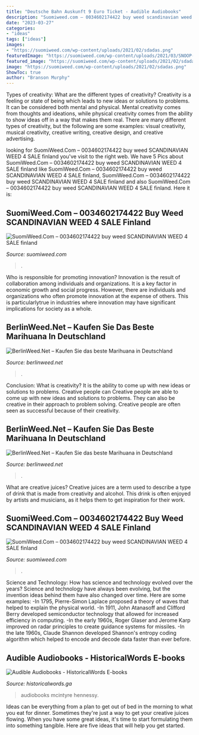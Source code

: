 ```yaml
---
title: "Deutsche Bahn Auskunft 9 Euro Ticket - Audible Audiobooks"
description: "Suomiweed.com – 0034602174422 buy weed scandinavian weed 4 sale finland"
date: "2023-03-27"
categories:
- "ideas"
tags: ["ideas"]
images:
- "https://suomiweed.com/wp-content/uploads/2021/02/sdadas.png"
featuredImage: "https://suomiweed.com/wp-content/uploads/2021/03/SNOOP-DOG.jpg"
featured_image: "https://suomiweed.com/wp-content/uploads/2021/02/sdadas.png"
image: "https://suomiweed.com/wp-content/uploads/2021/02/sdadas.png"
ShowToc: true
author: "Branson Murphy"
---
```



Types of creativity: What are the different types of creativity?
Creativity is a feeling or state of being which leads to new ideas or solutions to problems. It can be considered both mental and physical. Mental creativity comes from thoughts and ideations, while physical creativity comes from the ability to show ideas off in a way that makes them real. There are many different types of creativity, but the following are some examples: visual creativity, musical creativity, creative writing, creative design, and creative advertising.

	

		
looking for SuomiWeed.Com – 0034602174422 buy weed SCANDINAVIAN WEED 4 SALE finland you've visit to the right web. We have 5 Pics about SuomiWeed.Com – 0034602174422 buy weed SCANDINAVIAN WEED 4 SALE finland like SuomiWeed.Com – 0034602174422 buy weed SCANDINAVIAN WEED 4 SALE finland, SuomiWeed.Com – 0034602174422 buy weed SCANDINAVIAN WEED 4 SALE finland and also SuomiWeed.Com – 0034602174422 buy weed SCANDINAVIAN WEED 4 SALE finland. Here it is:
		
    
## SuomiWeed.Com – 0034602174422 Buy Weed SCANDINAVIAN WEED 4 SALE Finland

<img loading=lazy src="https://suomiweed.com/wp-content/uploads/2021/03/SNOOP-DOG.jpg" onerror="this.onerror=null;this.src='https://tse3.mm.bing.net/th?id=OIP.axqghW3HHwqPZwvN_VwtbgHaEK&amp;pid=15.1';" alt="SuomiWeed.Com – 0034602174422 buy weed SCANDINAVIAN WEED 4 SALE finland">

_Source: suomiweed.com_

>. 

	

Who is responsible for promoting innovation?
Innovation is the result of collaboration among individuals and organizations. It is a key factor in economic growth and social progress. However, there are individuals and organizations who often promote innovation at the expense of others. This is particularlytrue in industries where innovation may have significant implications for society as a whole.

    
## BerlinWeed.Net – Kaufen Sie Das Beste Marihuana In Deutschland

<img loading=lazy src="http://comprarmarihuanamadrid.es/wp-content/uploads/2021/01/Diseno-sin-titulo-87.jpg" onerror="this.onerror=null;this.src='https://tse3.mm.bing.net/th?id=OIP.hCocI8a6H7aGBVEWtJY1OgAAAA&amp;pid=15.1';" alt="BerlinWeed.Net – Kaufen Sie das beste Marihuana in Deutschland">

_Source: berlinweed.net_

>. 

	

Conclusion: What is creativity? It is the ability to come up with new ideas or solutions to problems. Creative people can
Creative people are able to come up with new ideas and solutions to problems. They can also be creative in their approach to problem solving. Creative people are often seen as successful because of their creativity.

    
## BerlinWeed.Net – Kaufen Sie Das Beste Marihuana In Deutschland

<img loading=lazy src="http://comprarmarihuanamadrid.es/wp-content/uploads/2021/01/Diseno-sin-titulo-96.jpg" onerror="this.onerror=null;this.src='https://tse3.mm.bing.net/th?id=OIP.kDlS9KH9Y9EbNP9A4TwfIgAAAA&amp;pid=15.1';" alt="BerlinWeed.Net – Kaufen Sie das beste Marihuana in Deutschland">

_Source: berlinweed.net_

>. 

	

What are creative juices?
Creative juices are a term used to describe a type of drink that is made from creativity and alcohol. This drink is often enjoyed by artists and musicians, as it helps them to get inspiration for their work.

    
## SuomiWeed.Com – 0034602174422 Buy Weed SCANDINAVIAN WEED 4 SALE Finland

<img loading=lazy src="https://suomiweed.com/wp-content/uploads/2021/02/sdadas.png" onerror="this.onerror=null;this.src='https://tse4.mm.bing.net/th?id=OIP.RSxzTcLKcTHVSZGMrn5xqwHaGt&amp;pid=15.1';" alt="SuomiWeed.Com – 0034602174422 buy weed SCANDINAVIAN WEED 4 SALE finland">

_Source: suomiweed.com_

>. 

	

Science and Technology: How has science and technology evolved over the years?
Science and technology have always been evolving, but the invention ideas behind them have also changed over time. Here are some examples: 
-In 1795, Pierre-Simon Laplace proposed a theory of waves that helped to explain the physical world. 
-In 1911, John Atanasoff and Clifford Berry developed semiconductor technology that allowed for increased efficiency in computing. 
-In the early 1960s, Roger Glaser and Jerome Karp improved on radar principles to create guidance systems for missiles.
-In the late 1960s, Claude Shannon developed Shannon's entropy coding algorithm which helped to encode and decode data faster than ever before.

    
## Audible Audiobooks - HistoricalWords E-books

<img loading=lazy src="http://ecx.images-amazon.com/images/I/51U2HP5fSuL.jpg" onerror="this.onerror=null;this.src='https://tse3.mm.bing.net/th?id=OIP.ioP2YQH1UtMlPJuypP2PzgHaHa&amp;pid=15.1';" alt="Audible Audiobooks - HistoricalWords E-books">

_Source: historicalwords.ga_

>audiobooks mcintyre hennessy. 

	

Ideas can be everything from a plan to get out of bed in the morning to what you eat for dinner. Sometimes they're just a way to get your creative juices flowing. When you have some great ideas, it's time to start formulating them into something tangible. Here are five ideas that will help you get started.

